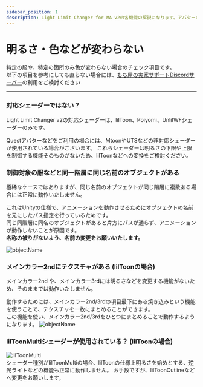 ```yaml
---
sidebar_position: 1
description: Light Limit Changer for MA v2の各機能の解説になります。アバターの明るさに関わるパラメーターや、色温度・彩度調節機能の有効化など詳細に設定が可能です。
---
```


# 明るさ・色などが変わらない

特定の服や、特定の箇所のみ色が変わらない場合のチェック項目です。  
以下の項目を参考にしても直らない場合には、[もち屋の実家サポートDiscordサーバー](https://discord.com/invite/aR383QA3nf)の利用をご検討ください

----

### 対応シェーダーではない？

Light Limit Changer v2の対応シェーダーは、lilToon、Poiyomi、UnlitWFシェーダーのみです。  

Questアバターなどをご利用の場合には、MtoonやUTSなどの非対応シェーダーが使用されている場合がございます。
これらシェーダーは明るさの下限や上限を制御する機能そのものがないため、lilToonなどへの変換をご検討ください。

### 制御対象の服などと同一階層に同じ名前のオブジェクトがある

極稀なケースではありますが、同じ名前のオブジェクトが同じ階層に複数ある場合には正常に動作いたしません。

これはUnityの仕様で、アニメーションを動作させるためにオブジェクトの名前を元にしたパス指定を行っているためです。  
同じ同階層に同名のオブジェクトがあると片方にパスが通らず、アニメーションが動作しないことが原因です。  
**名称の被りがないよう、名前の変更をお願いいたします。**  

![objectName](/img/docs/v2/description/faq/v2-faq-objectname.png)

### メインカラー2ndにテクスチャがある (lilToonの場合)

メインカラー2nd や、メインカラー3rdには明るさなどを変更する機能がないため、そのままでは動作いたしません。

動作するためには、メインカラー2nd/3rdの項目最下にある焼き込みという機能を使うことで、テクスチャを一枚にまとめることができます。  
この機能を使い、メインカラー2nd/3rdをひとつにまとめることで動作するようになります。
![objectName](/img/docs/v2/description/faq/v2-faq-color2nd.png)

### lilToonMultiシェーダーが使用されている？ (lilToonの場合)

![lilToonMulti](/img/docs/v2/description/faq/v2-faq-shaderlilmulti.png)  
シェーダー種別がlilToonMultiの場合、lilToonの仕様上明るさを始めとする、逆光ライトなどの機能も正常に動作しません。 
お手数ですが、lilToonOutlineなどへ変更をお願いします。



